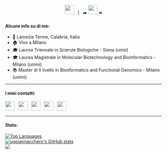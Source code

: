 <div align="center">
  &nbsp;
 <a title="English" href="./README.md"><kbd><img width="30px" src="https://flagicons.lipis.dev/flags/4x3/gb.svg"></kbd></a>
  &nbsp; 
  |
  &nbsp;
➡️ <a title="Italiano" href="./README.it.md"><kbd><img width="30px" src="https://flagicons.lipis.dev/flags/4x3/it.svg"></kbd></a> ⬅️
  &nbsp;
</div>

#### Alcune info su di me:

* 📍 Lamezia Terme, Calabria, Italia
* 🏠 Vivo a Milano
* 🎓 Laurea Triennale in Scienze Biologiche - Siena (unisi)
* 🎓 Laurea Magistrale in Molecular Biotechnology and Bioinformatics - Milano (unimi)
* 📚 Master di II livello in Bionformatics and Functional Genomics - Milano (unimi)

____________________________________________________________________________________________________________________________________________________________________________________

#### I miei contatti:

<p align="left">
<a title="GitHub" href="https://github.com/ugoiannacchero"><img width="30" src="https://raw.githubusercontent.com/danielcranney/readme-generator/main/public/icons/socials/github.svg"></a>
&nbsp;
<a title="Gmail" href="mailto:ugoiann@gmail.com"><img width="30" src="https://img.icons8.com/color/96/000000/gmail.svg"></a>
&nbsp;
<a title="LinkedIn" href="https://www.linkedin.com/in/ugo-maria-iannacchero-92314b211"><img width="30" src="https://img.icons8.com/color/96/000000/linkedin.svg"></a>
&nbsp;
<a title="Twitter" href="https://twitter.com/redoctorok"><img width="30" src="https://raw.githubusercontent.com/danielcranney/readme-generator/main/public/icons/socials/twitter.svg"></a>
&nbsp;
<a title="Instagram" href="https://www.instagram.com/redoctorok97/"><img width="30" src="https://raw.githubusercontent.com/danielcranney/readme-generator/main/public/icons/socials/instagram.svg"></a>
</p>

____________________________________________________________________________________________________________________________________________________________________________________

#### Stats:

<a href="https://github.com/ugoiannacchero" align="left"><img src="https://github-readme-stats.vercel.app/api/top-langs/?username=ugoiannacchero&langs_count=10&title_color=a855f7&text_color=ffffff&icon_color=a855f7&bg_color=181824&hide_border=true&locale=en&custom_title=Top%20%Languages" alt="Top Languages" /></a>
<br>
<a href="http://www.github.com/ugoiannacchero"><img src="https://github-readme-stats.vercel.app/api?username=ugoiannacchero&show_icons=true&hide=&count_private=true&title_color=a855f7&text_color=ffffff&icon_color=a855f7&bg_color=181824&hide_border=true&show_icons=true" alt="ugoiannacchero's GitHub stats" /></a>
<br>
<a href="http://www.github.com/ugoiannacchero"><img src="https://github-readme-streak-stats.herokuapp.com/?user=ugoiannacchero&stroke=ffffff&background=181824&ring=a855f7&fire=a855f7&currStreakNum=ffffff&currStreakLabel=a855f7&sideNums=ffffff&sideLabels=ffffff&dates=ffffff&hide_border=true" /></a>
